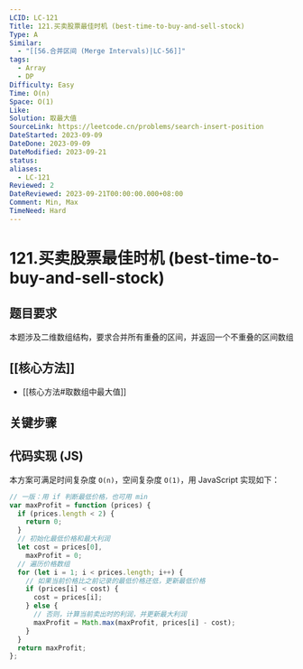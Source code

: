 ```yaml
---
LCID: LC-121
Title: 121.买卖股票最佳时机 (best-time-to-buy-and-sell-stock)
Type: A
Similar:
  - "[[56.合并区间 (Merge Intervals)|LC-56]]"
tags:
  - Array
  - DP
Difficulty: Easy
Time: O(n)
Space: O(1)
Like: 
Solution: 取最大值
SourceLink: https://leetcode.cn/problems/search-insert-position
DateStarted: 2023-09-09
DateDone: 2023-09-09
DateModified: 2023-09-21
status: 
aliases:
  - LC-121
Reviewed: 2
DateReviewed: 2023-09-21T00:00:00.000+08:00
Comment: Min, Max
TimeNeed: Hard
---
```

# 121.买卖股票最佳时机 (best-time-to-buy-and-sell-stock)
## 题目要求
本题涉及二维数组结构，要求合并所有重叠的区间，并返回一个不重叠的区间数组
## [[核心方法]]
- [[核心方法#取数组中最大值]]
## 关键步骤
## 代码实现 (JS)
本方案可满足时间复杂度 `O(n)`，空间复杂度 `O(1)`，用 JavaScript 实现如下：
```js
// 一版：用 if 判断最低价格，也可用 min
var maxProfit = function (prices) {
  if (prices.length < 2) {
    return 0;
  }
  // 初始化最低价格和最大利润
  let cost = prices[0],
    maxProfit = 0;
  // 遍历价格数组
  for (let i = 1; i < prices.length; i++) {
    // 如果当前价格比之前记录的最低价格还低，更新最低价格
    if (prices[i] < cost) {
      cost = prices[i];
    } else {
      // 否则，计算当前卖出时的利润，并更新最大利润
      maxProfit = Math.max(maxProfit, prices[i] - cost);
    }
  }
  return maxProfit;
};
```

